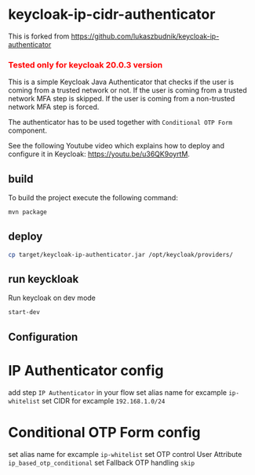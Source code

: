# keycloak-ip-cidr-authenticator

This is forked from  https://github.com/lukaszbudnik/keycloak-ip-authenticator

### <span style="color:red"> Tested only for keycloak 20.0.3 version </span>

This is a simple Keycloak Java Authenticator that checks if the user is coming from a trusted network or not. If the
user is coming from a trusted network MFA step is skipped. If the user is coming from a non-trusted network MFA step is
forced.

The authenticator has to be used together with `Conditional OTP Form` component.

See the following Youtube video which explains how to deploy and configure it in Keycloak: https://youtu.be/u36QK9oyrtM.

## build

To build the project execute the following command:

```bash
mvn package
```

## deploy

```bash
cp target/keycloak-ip-authenticator.jar /opt/keycloak/providers/
```

## run keyckloak 

Run keycloak on dev mode

```bash
start-dev
```

## Configuration

# IP Authenticator config

add step `IP Authenticator` in your flow
set alias name for excample `ip-whitelist`
set CIDR for excample `192.168.1.0/24`

# Conditional OTP Form config
set alias name for excample `ip-whitelist`
set OTP control User Attribute `ip_based_otp_conditional`
set Fallback OTP handling  `skip`